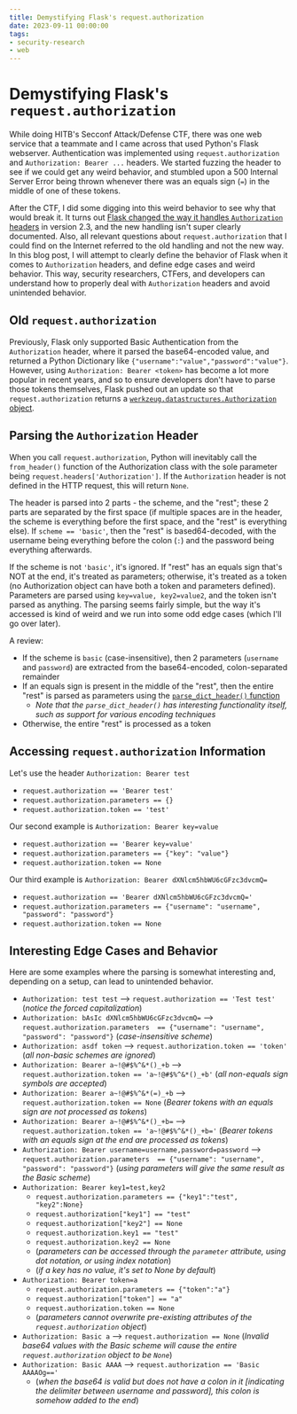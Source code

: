 ```yaml
---
title: Demystifying Flask's request.authorization
date: 2023-09-11 00:00:00
tags: 
- security-research
- web
---
```


# Demystifying Flask's `request.authorization`
While doing HITB's Secconf Attack/Defense CTF, there was one web service that a teammate and I came across that used Python's Flask webserver. Authentication was implemented using `request.authorization` and `Authorization: Bearer ...` headers. We started fuzzing the header to see if we could get any weird behavior, and stumbled upon a 500 Internal Server Error being thrown whenever there was an equals sign (`=`) in the middle of one of these tokens. 

After the CTF, I did some digging into this weird behavior to see why that would break it. It turns out [Flask changed the way it handles `Authorization` headers](https://flask.palletsprojects.com/en/2.3.x/api/#flask.Request.authorization) in version 2.3, and the new handling isn't super clearly documented. Also, all relevant questions about `request.authorization` that I could find on the Internet referred to the old handling and not the new way. In this blog post, I will attempt to clearly define the behavior of Flask when it comes to `Authorization` headers, and define edge cases and weird behavior. This way, security researchers, CTFers, and developers can understand how to properly deal with `Authorization` headers and avoid unintended behavior.

## Old `request.authorization`
Previously, Flask only supported Basic Authentication from the `Authorization` header, where it parsed the base64-encoded value, and returned a Python Dictionary like `{"username":"value","password":"value"}`. However, using `Authorization: Bearer <token>` has become a lot more popular in recent years, and so to ensure developers don't have to parse those tokens themselves, Flask pushed out an update so that `request.authorization` returns a [`werkzeug.datastructures.Authorization` object](https://werkzeug.palletsprojects.com/en/2.3.x/datastructures/#werkzeug.datastructures.Authorization).

## Parsing the `Authorization` Header
When you call `request.authorization`, Python will inevitably call the `from_header()` function of the Authorization class with the sole parameter being `request.headers['Authorization']`. If the `Authorization` header is not defined in the HTTP request, this will return `None`. 

The header is parsed into 2 parts - the scheme, and the "rest"; these 2 parts are separated by the first space (if multiple spaces are in the header, the scheme is everything before the first space, and the "rest" is everything else). If `scheme == 'basic'`, then the "rest" is based64-decoded, with the username being everything before the colon (`:`) and the password being everything afterwards. 

If the scheme is not `'basic'`, it's ignored. If "rest" has an equals sign that's NOT at the end, it's treated as parameters; otherwise, it's treated as a token (no Authorization object can have both a token and parameters defined). Parameters are parsed using `key=value, key2=value2`, and the token isn't parsed as anything. The parsing seems fairly simple, but the way it's accessed is kind of weird and we run into some odd edge cases (which I'll go over later). 

A review:
- If the scheme is `basic` (case-insensitive), then 2 parameters (`username` and `password`) are extracted from the base64-encoded, colon-separated remainder
- If an equals sign is present in the middle of the "rest", then the entire "rest" is parsed as parameters using the [`parse_dict_header()` function](https://github.com/pallets/werkzeug/blob/01fa8ee1bb24d1a30c2acb172d355fcd9933f9d4/src/werkzeug/http.py#L327)
    - *Note that the `parse_dict_header()` has interesting functionality itself, such as support for various encoding techniques*
- Otherwise, the entire "rest" is processed as a token

## Accessing `request.authorization` Information
Let's use the header `Authorization: Bearer test`

* `request.authorization == 'Bearer test'`
* `request.authorization.parameters == {}`
* `request.authorization.token == 'test'`

Our second example is `Authorization: Bearer key=value`

* `request.authorization == 'Bearer key=value'`
* `request.authorization.parameters == {"key": "value"}`
* `request.authorization.token == None`

Our third example is `Authorization: Bearer dXNlcm5hbWU6cGFzc3dvcmQ=`

* `request.authorization == 'Bearer dXNlcm5hbWU6cGFzc3dvcmQ='`
* `request.authorization.parameters == {"username": "username", "password": "password"}`
* `request.authorization.token == None`

## Interesting Edge Cases and Behavior
Here are some examples where the parsing is somewhat interesting and, depending on a setup, can lead to unintended behavior. 

* `Authorization: test test` --> `request.authorization == 'Test test'` (*notice the forced capitalization*)
* `Authorization: bAsIc dXNlcm5hbWU6cGFzc3dvcmQ=` --> `request.authorization.parameters  == {"username": "username", "password": "password"}` (*case-insensitive scheme*)
* `Authorization: asdf token` --> `request.authorization.token == 'token'` (*all non-basic schemes are ignored*)
* `Authorization: Bearer a~!@#$%^&*()_+b` --> `request.authorization.token == 'a~!@#$%^&*()_+b'` (*all non-equals sign symbols are accepted*)
* `Authorization: Bearer a~!@#$%^&*(=)_+b` --> `request.authorization.token == None` (*Bearer tokens with an equals sign are not processed as tokens*)
* `Authorization: Bearer a~!@#$%^&*()_+b=` --> `request.authorization.token == 'a~!@#$%^&*()_+b='` (*Bearer tokens with an equals sign at the end are processed as tokens*)
* `Authorization: Bearer username=username,password=password` --> `request.authorization.parameters  == {"username": "username", "password": "password"}` (*using parameters will give the same result as the Basic scheme*)
* `Authorization: Bearer key1=test,key2`
    * `request.authorization.parameters == {"key1":"test", "key2":None}`
    * `request.authorization["key1"] == "test"`
    * `request.authorization["key2"] == None`
    * `request.authorization.key1 == "test"`
    * `request.authorization.key2 == None`
    * (*parameters can be accessed through the `parameter` attribute, using dot notation, or using index notation*)
    * (*if a key has no value, it's set to None by default*)
* `Authorization: Bearer token=a`
    * `request.authorization.parameters == {"token":"a"}`
    * `request.authorization["token"] == "a"`
    * `request.authorization.token == None`
    * (*parameters cannot overwrite pre-existing attributes of the `request.authorization` object*)
* `Authorization: Basic a` --> `request.authorization == None` (*Invalid base64 values with the Basic scheme will cause the entire `request.authorization` object to be `None`*)
* `Authorization: Basic AAAA` --> `request.authorization == 'Basic AAAAOg=='`
    * (*when the base64 is valid but does not have a colon in it [indicating the delimiter between username and password], this colon is somehow added to the end*)